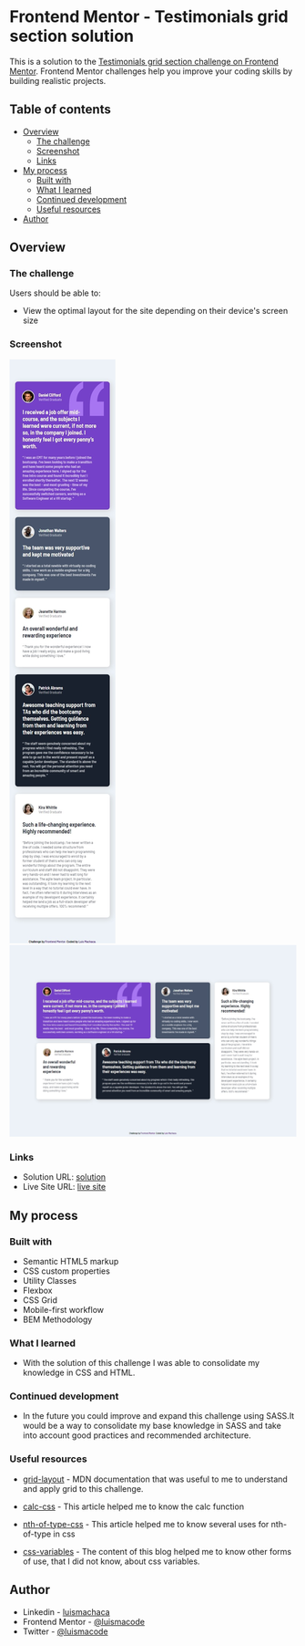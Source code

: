 # Frontend Mentor - Testimonials grid section solution

This is a solution to the [Testimonials grid section challenge on Frontend Mentor](https://www.frontendmentor.io/challenges/testimonials-grid-section-Nnw6J7Un7). Frontend Mentor challenges help you improve your coding skills by building realistic projects.

## Table of contents

- [Overview](#overview)
  - [The challenge](#the-challenge)
  - [Screenshot](#screenshot)
  - [Links](#links)
- [My process](#my-process)
  - [Built with](#built-with)
  - [What I learned](#what-i-learned)
  - [Continued development](#continued-development)
  - [Useful resources](#useful-resources)
- [Author](#author)

## Overview

### The challenge

Users should be able to:

- View the optimal layout for the site depending on their device's screen size

### Screenshot

![screenshot-mobile](./screenshots/testimonials-mobile.jpeg)
![screenshot-desktop](./screenshots/testimonials-desktop.jpeg)

### Links

- Solution URL: [solution](https://www.frontendmentor.io/solutions/testimonialsgridsection-E9Fsa9SU4t)
- Live Site URL: [live site](https://luismacode.github.io/testimonials-grid-section-main/)

## My process

### Built with

- Semantic HTML5 markup
- CSS custom properties
- Utility Classes
- Flexbox
- CSS Grid
- Mobile-first workflow
- BEM Methodology

### What I learned

- With the solution of this challenge I was able to consolidate my knowledge in CSS and HTML.

### Continued development

- In the future you could improve and expand this challenge using SASS.It would be a way to consolidate my base knowledge in SASS and take into account good practices  and recommended architecture.

### Useful resources

- [grid-layout](https://developer.mozilla.org/en-US/docs/Web/CSS/CSS_Grid_Layout) - MDN documentation that was useful to me to understand and apply grid to this challenge.

- [calc-css](https://developer.mozilla.org/es/docs/Web/CSS/calc) - This article helped me to know the calc function

- [nth-of-type-css](https://css-tricks.com/almanac/selectors/n/nth-of-type/) - This article helped me to know several uses for nth-of-type in css

- [css-variables](https://www.freecodecamp.org/news/everything-you-need-to-know-about-css-variables-c74d922ea855) - The content of this blog helped me to know other forms of use, that I did not know, about css variables.

## Author

- Linkedin - [luismachaca](https://www.linkedin.com/in/luismachaca)
- Frontend Mentor - [@luismacode](https://www.frontendmentor.io/profile/luismacode)
- Twitter - [@luismacode](https://www.twitter.com/luismacode)
